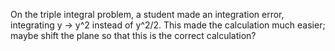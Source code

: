 On the triple integral problem, a student made an integration error, integrating y -> y^2 instead of y^2/2. This made the calculation much easier; maybe shift the plane so that this is the correct calculation?